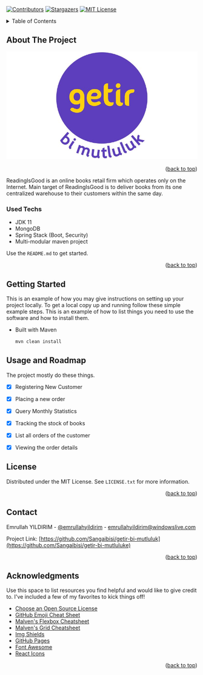 <div id="top"></div>

[![Contributors][contributors-shield]][contributors-url]
[![Stargazers][stars-shield]][stars-url]
[![MIT License][license-shield]][license-url]

<!-- TABLE OF CONTENTS -->
<details>
  <summary>Table of Contents</summary>
  <ol>
    <li>
      <a href="#about-the-project">About The Project</a>
      <ul>
        <li><a href="#built-with">Built With</a></li>
      </ul>
    </li>
    <li>
      <a href="#getting-started">Getting Started</a>
      <ul>
        <li><a href="#prerequisites">Prerequisites</a></li>
        <li><a href="#installation">Installation</a></li>
      </ul>
    </li>
    <li><a href="#usage">Usage</a></li>
    <li><a href="#roadmap">Roadmap</a></li>
    <li><a href="#contributing">Contributing</a></li>
    <li><a href="#license">License</a></li>
    <li><a href="#contact">Contact</a></li>
    <li><a href="#acknowledgments">Acknowledgments</a></li>
  </ol>
</details>



<!-- ABOUT THE PROJECT -->
## About The Project

[![Product Name Screen Shot][product-screenshot]](https://www.google.com/search?q=GET%C4%B0R&rlz=1C1GCEU_enTR848TR848&sxsrf=AOaemvK1GjQ2DLUSbzQpK6sYvwaxfV1jFg:1640902494741&source=lnms&tbm=isch&sa=X&ved=2ahUKEwjS8LySxoz1AhWwQ_EDHR2MDeMQ_AUoA3oECBsQBQ&biw=2560&bih=1329&dpr=1#imgrc=zaKWed15DciKaM)


<p align="right">(<a href="#top">back to top</a>)</p>

ReadingIsGood is an online books retail firm which operates only on the Internet. Main
target of ReadingIsGood is to deliver books from its one centralized warehouse to their
customers within the same day.

### Used Techs

- JDK 11
- MongoDB
- Spring Stack (Boot, Security)
- Multi-modular maven project

Use the `README.md` to get started.

<p align="right">(<a href="#top">back to top</a>)</p>


<!-- GETTING STARTED -->
## Getting Started

This is an example of how you may give instructions on setting up your project locally.
To get a local copy up and running follow these simple example steps. This is an example of how to list things you need to use the software and how to install them.

* Built with Maven


  ```sh
  mvn clean install
  ```
  

## Usage and Roadmap

The project mostly do these things.

- [x] Registering New Customer
- [x] Placing a new order
- [x] Query Monthly Statistics
- [x] Tracking the stock of books
- [x] List all orders of the customer
- [x] Viewing the order details


<!-- LICENSE -->
## License

Distributed under the MIT License. See `LICENSE.txt` for more information.

<p align="right">(<a href="#top">back to top</a>)</p>



<!-- CONTACT -->
## Contact

Emrullah YILDIRIM - [@emrullahyildirim](https://www.linkedin.com/in/emrullahyildirim/) - emrullahyildirim@windowslive.com

Project Link: [https://github.com/Sangaibisi/getir-bi-mutluluk](https://github.com/Sangaibisi/getir-bi-mutluluke)

<p align="right">(<a href="#top">back to top</a>)</p>



<!-- ACKNOWLEDGMENTS -->
## Acknowledgments

Use this space to list resources you find helpful and would like to give credit to. I've included a few of my favorites to kick things off!

* [Choose an Open Source License](https://choosealicense.com)
* [GitHub Emoji Cheat Sheet](https://www.webpagefx.com/tools/emoji-cheat-sheet)
* [Malven's Flexbox Cheatsheet](https://flexbox.malven.co/)
* [Malven's Grid Cheatsheet](https://grid.malven.co/)
* [Img Shields](https://shields.io)
* [GitHub Pages](https://pages.github.com)
* [Font Awesome](https://fontawesome.com)
* [React Icons](https://react-icons.github.io/react-icons/search)

<p align="right">(<a href="#top">back to top</a>)</p>



<!-- MARKDOWN LINKS & IMAGES -->
<!-- https://www.markdownguide.org/basic-syntax/#reference-style-links -->
[contributors-shield]: https://img.shields.io/badge/Contributors-1-w
[contributors-url]: https://github.com/Sangaibisi/getir-bi-mutluluk/graphs/contributors
[forks-shield]: https://img.shields.io/github/forks/othneildrew/Best-README-Template.svg?style=for-the-badge
[forks-url]: https://github.com/othneildrew/Best-README-Template/network/members
[stars-shield]: https://img.shields.io/badge/Stars-1-w
[stars-url]: https://github.com/Sangaibisi/getir-bi-mutluluk/stargazers
[issues-shield]: https://img.shields.io/github/issues/othneildrew/Best-README-Template.svg?style=for-the-badge
[issues-url]: https://github.com/othneildrew/Best-README-Template/issues
[license-shield]: https://img.shields.io/badge/License-MIT-w
[license-url]: https://github.com/othneildrew/Best-README-Template/blob/master/LICENSE.txt
[linkedin-shield]: https://img.shields.io/badge/-LinkedIn-black.svg?style=for-the-badge&logo=linkedin&colorB=555
[linkedin-url]: https://www.linkedin.com/in/emrullahyildirim/
[product-screenshot]: RootBackend/src/main/webapp/WEB-INF/images/getir.jpg
